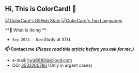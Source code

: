## Hi, This is ColorCard! 👋


[![ColorCard's GitHub Stats](https://github-readme-stats.vercel.app/api?username=colorcard&count_private=true&show_icons=true&line_height=40)](https://github.com/ColorCard)
[![ColorCard's Top Languages](https://github-readme-stats.vercel.app/api/top-langs/?username=colorcard&show_icons=true)](https://github.com/ColorCard)

**🔭 What is doing **
- `Sep 2024 - Now` Study at XTU.

**📫 Contact me**
_**(Please read this [article](https://github.com/ryanhanwu/How-To-Ask-Questions-The-Smart-Way/blob/main/README-zh_CN.md) before you ask for me.)**_
- e-mail: [liwq6688@icloud.com](mailto:liwq6688@icloud.com)
- QQ:  [3533260786](tencent://AddContact/?fromId=45&fromSubId=1&subcmd=all&uin=3533260786) (Only in urgent cases)

